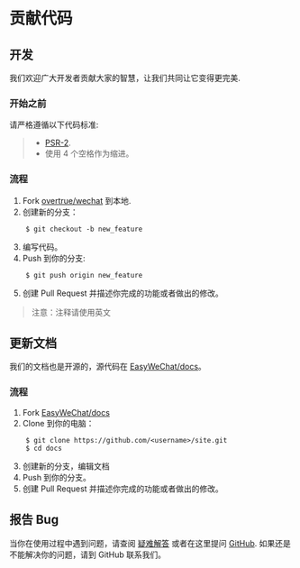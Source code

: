 # 贡献代码

## 开发

我们欢迎广大开发者贡献大家的智慧，让我们共同让它变得更完美.

### 开始之前

请严格遵循以下代码标准:

> - [PSR-2](https://github.com/php-fig/fig-standards/blob/master/accepted/PSR-2-coding-style-guide.md).
> - 使用 4 个空格作为缩进。

### 流程

1. Fork [overtrue/wechat](https://github.com/overtrue/wechat) 到本地.
2. 创建新的分支：

```shell
    $ git checkout -b new_feature
```

3. 编写代码。
4. Push 到你的分支:

```shell
    $ git push origin new_feature
```

5. 创建 Pull Request 并描述你完成的功能或者做出的修改。

> 注意：注释请使用英文

## 更新文档

我们的文档也是开源的，源代码在 [EasyWeChat/docs](https://github.com/EasyWeChat/docs)。

### 流程

1. Fork [EasyWeChat/docs](https://github.com/EasyWeChat/docs)
2. Clone 到你的电脑：

```shell
    $ git clone https://github.com/<username>/site.git
    $ cd docs
```

3. 创建新的分支，编辑文档
4. Push 到你的分支。
5. 创建 Pull Request 并描述你完成的功能或者做出的修改。

## 报告 Bug

当你在使用过程中遇到问题，请查阅 [疑难解答](/troubleshooting.html) 或者在这里提问 [GitHub](https://github.com/overtrue/wechat/issues). 如果还是不能解决你的问题，请到 GitHub 联系我们。

[overtrue/wechat]: https://github.com/overtrue/wechat
